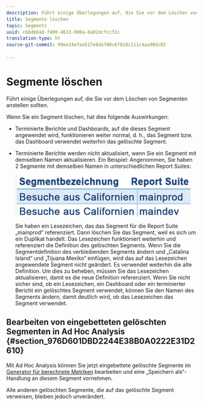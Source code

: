 ```yaml
---
description: Führt einige Überlegungen auf, die Sie vor dem Löschen von Segmenten anstellen sollten.
title: Segmente löschen
topic: Segments
uuid: cb6db6ad-f400-4633-900a-8a02dcfccf2c
translation-type: ht
source-git-commit: 99ee24efaa517e8da700c67818c111c4aa90dc02

---
```



# Segmente löschen

Führt einige Überlegungen auf, die Sie vor dem Löschen von Segmenten anstellen sollten.

Wenn Sie ein Segment löschen, hat dies folgende Auswirkungen:

* Terminierte Berichte und Dashboards, auf die dieses Segment angewendet wird, funktionieren weiter normal, d. h., das Segment bzw. das Dashboard verwendet weiterhin das gelöschte Segment.
* Terminierte Berichte werden nicht aktualisiert, wenn Sie ein Segment mit demselben Namen aktualisieren. Ein Beispiel: Angenommen, Sie haben 2 Segmente mit demselben Namen in unterschiedlichen Report Suites:

   ![](assets/duplicate_seg_names.png)

   Sie haben ein Lesezeichen, das das Segment für die Report Suite „mainprod“ referenziert. Dann löschen Sie das Segment, weil es sich um ein Duplikat handelt. Das Lesezeichen funktioniert weiterhin und referenziert die Definition des gelöschten Segments. Wenn Sie die Segmentdefinition des verbleibenden Segments ändern und „Catalina Island“ und „Tijuana Mexiko“ einfügen, wird das auf das Lesezeichen angewendete Segment nicht geändert. Es verwendet weiterhin die alte Definition. Um dies zu beheben, müssen Sie das Lesezeichen aktualisieren, damit es die neue Definition referenziert. Wenn Sie nicht sicher sind, ob ein Lesezeichen, ein Dashboard oder ein terminierter Bericht ein gelöschtes Segment verwendet, können Sie den Namen des Segments ändern, damit deutlich wird, ob das Lesezeichen das Segment verwendet.

## Bearbeiten von eingebetteten gelöschten Segmenten in Ad Hoc Analysis {#section_976D601DBD2244E38B0A0222E31D2610}

Mit Ad Hoc Analysis können Sie jetzt eingebettete gelöschte Segmente im [Generator für berechnete Metriken](https://marketing.adobe.com/resources/help/de_DE/analytics/calcmetrics/) bearbeiten und eine „Speichern als“-Handlung an diesem Segment vornehmen.

Alle anderen gelöschten Segmente, die auf das gelöschte Segment verweisen, bleiben jedoch unverändert.
